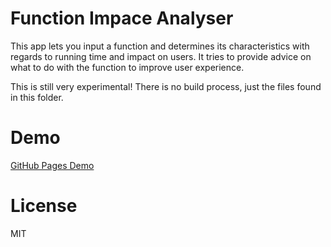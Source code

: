 # Function Impace Analyser

This app lets you input a function and determines its characteristics with regards to running time and impact on users. It tries to provide advice on what to do with the function to improve user experience.

This is still very experimental! There is no build process, just the files found in this folder.

# Demo

[GitHub Pages Demo](https://jamesmilneruk.github.io/functionimpact/)

# License
MIT
